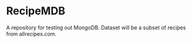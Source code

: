 # RecipeMDB
A repository for testing out MongoDB. Dataset will be a subset of recipes from allrecipes.com.
